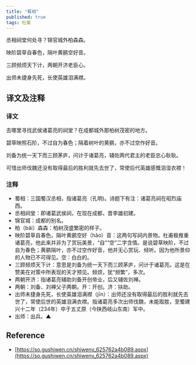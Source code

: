 ```yaml
---
title: "蜀相"
published: true
tags: 杜甫
---
```


丞相祠堂何处寻？锦官城外柏森森。

映阶碧草自春色，隔叶黄鹂空好音。

三顾频烦天下计，两朝开济老臣心。

出师未捷身先死，长使英雄泪满襟。

## 译文及注释

### 译文

去哪里寻找武侯诸葛亮的祠堂？在成都城外那柏树茂密的地方。

碧草映照石阶，不过自为春色；隔着树叶的黄鹂，亦不过空作好音。

刘备为统一天下而三顾茅庐，问计于诸葛亮，辅佐两代君主的老臣忠心耿耿。

可惜出师伐魏还没有取得最后的胜利就先去世了，常使后代英雄感慨泪湿衣襟！

### 注释

- 蜀相：三国蜀汉丞相，指诸葛亮（孔明)。诗题下有注：诸葛亮祠在昭烈庙西。
- 丞相祠堂：即诸葛武侯祠，在现在成都，晋李雄初建。
- 锦官城：成都的别名。
- 柏（bǎi）森森：柏树茂盛繁密的样子。
- 映阶碧草自春色，隔叶黄鹂空好（hǎo）音：这两句写祠内景物。杜甫极推重诸葛亮，他此来并非为了赏玩美景，“自”“空”二字含情。是说碧草映阶，不过自为春色；黄鹂隔叶，亦不过空作好音，他并无心赏玩、倾听。因为他所景仰的人物已不可得见。空：白白的。
- 三顾频烦天下计：意思是刘备为统一天下而三顾茅庐，问计于诸葛亮。这是在赞美在对策中所表现的天才预见。频烦，犹“频繁”，多次。
- 两朝开济：指诸葛亮辅助刘备开创帝业，后又辅佐刘禅。
- 两朝：刘备、刘禅父子两朝。开：开创。济：扶助。
- 出师未捷身先死，长使英雄泪满襟（jīn）：出师还没有取得最后的胜利就先去世了，常使后世的英雄泪满衣襟。指诸葛亮多次出师伐魏，未能取胜，至蜀建兴十二年（234年）卒于五丈原（今陕西岐山东南）军中。
- 出师：出兵。▲

## Reference

- [https://so.gushiwen.cn/shiwenv_625762a4b089.aspx](https://so.gushiwen.cn/shiwenv_625762a4b089.aspx)